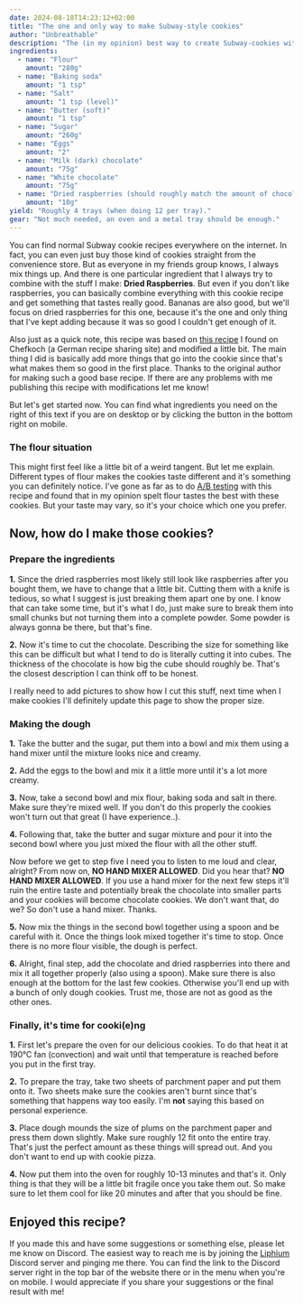 ```yaml
---
date: 2024-08-18T14:23:12+02:00
title: "The one and only way to make Subway-style cookies"
author: "Unbreathable"
description: "The (in my opinion) best way to create Subway-cookies with a little bit of help from some dried raspberries."
ingredients:
  - name: "Flour"
    amount: "280g"
  - name: "Baking soda"
    amount: "1 tsp"
  - name: "Salt"
    amount: "1 tsp (level)"
  - name: "Butter (soft)"
    amount: "1 tsp"
  - name: "Sugar"
    amount: "260g"
  - name: "Eggs"
    amount: "2"
  - name: "Milk (dark) chocolate"
    amount: "75g"
  - name: "White chocolate"
    amount: "75g"
  - name: "Dried raspberries (should roughly match the amount of chocolate, they are much lighter than you think)"
    amount: "10g"
yield: "Roughly 4 trays (when doing 12 per tray)."
gear: "Not much needed, an oven and a metal tray should be enough."
---
```


You can find normal Subway cookie recipes everywhere on the internet. In fact, you can even just buy those kind of cookies straight from the convenience store. But as everyone in my friends group knows, I always mix things up. And there is one particular ingredient that I always try to combine with the stuff I make: **Dried Raspberries**. But even if you don't like raspberries, you can basically combine everything with this cookie recipe and get something that tastes really good. Bananas are also good, but we'll focus on dried raspberries for this one, because it's the one and only thing that I've kept adding because it was so good I couldn't get enough of it.

Also just as a quick note, this recipe was based on [this recipe](https://www.chefkoch.de/rezepte/2257651361176625/Subway-Cookies.html) I found on Chefkoch (a German recipe sharing site) and modified a little bit. The main thing I did is basically add more things that go into the cookie since that's what makes them so good in the first place. Thanks to the original author for making such a good base recipe. If there are any problems with me publishing this recipe with modifications let me know!

But let's get started now. You can find what ingredients you need on the right of this text if you are on desktop or by clicking the button in the bottom right on mobile.

### The flour situation

This might first feel like a little bit of a weird tangent. But let me explain. Different types of flour makes the cookies taste different and it's something you can definitely notice. I've gone as far as to do [A/B testing](https://en.wikipedia.org/wiki/A/B_testing) with this recipe and found that in my opinion spelt flour tastes the best with these cookies. But your taste may vary, so it's your choice which one you prefer.

## Now, how do I make those cookies?

### Prepare the ingredients

**1.** Since the dried raspberries most likely still look like raspberries after you bought them, we have to change that a little bit. Cutting them with a knife is tedious, so what I suggest is just breaking them apart one by one. I know that can take some time, but it's what I do, just make sure to break them into small chunks but not turning them into a complete powder. Some powder is always gonna be there, but that's fine.

**2.** Now it's time to cut the chocolate. Describing the size for something like this can be difficult but what I tend to do is literally cutting it into cubes. The thickness of the chocolate is how big the cube should roughly be. That's the closest description I can think off to be honest.

I really need to add pictures to show how I cut this stuff, next time when I make cookies I'll definitely update this page to show the proper size.

### Making the dough

**1.** Take the butter and the sugar, put them into a bowl and mix them using a hand mixer until the mixture looks nice and creamy.

**2.** Add the eggs to the bowl and mix it a little more until it's a lot more creamy.

**3.** Now, take a second bowl and mix flour, baking soda and salt in there. Make sure they're mixed well. If you don't do this properly the cookies won't turn out that great (I have experience..).

**4.** Following that, take the butter and sugar mixture and pour it into the second bowl where you just mixed the flour with all the other stuff.

Now before we get to step five I need you to listen to me loud and clear, alright? From now on, **NO HAND MIXER ALLOWED**. Did you hear that? **NO HAND MIXER ALLOWED**. If you use a hand mixer for the next few steps it'll ruin the entire taste and potentially break the chocolate into smaller parts and your cookies will become chocolate cookies. We don't want that, do we? So don't use a hand mixer. Thanks.

**5.** Now mix the things in the second bowl together using a spoon and be careful with it. Once the things look mixed together it's time to stop. Once there is no more flour visible, the dough is perfect.

**6.** Alright, final step, add the chocolate and dried raspberries into there and mix it all together properly (also using a spoon). Make sure there is also enough at the bottom for the last few cookies. Otherwise you'll end up with a bunch of only dough cookies. Trust me, those are not as good as the other ones.

### Finally, it's time for cooki(e)ng

**1.** First let's prepare the oven for our delicious cookies. To do that heat it at 190°C fan (convection) and wait until that temperature is reached before you put in the first tray.

**2.** To prepare the tray, take two sheets of parchment paper and put them onto it. Two sheets make sure the cookies aren't burnt since that's something that happens way too easily. I'm **not** saying this based on personal experience.

**3.** Place dough mounds the size of plums on the parchment paper and press them down slightly. Make sure roughly 12 fit onto the entire tray. That's just the perfect amount as these things will spread out. And you don't want to end up with cookie pizza.

**4.** Now put them into the oven for roughly 10-13 minutes and that's it. Only thing is that they will be a little bit fragile once you take them out. So make sure to let them cool for like 20 minutes and after that you should be fine.

## Enjoyed this recipe?

If you made this and have some suggestions or something else, please let me know on Discord. The easiest way to reach me is by joining the [Liphium](https://liphium.com) Discord server and pinging me there. You can find the link to the Discord server right in the top bar of the website there or in the menu when you're on mobile. I would appreciate if you share your suggestions or the final result with me!
